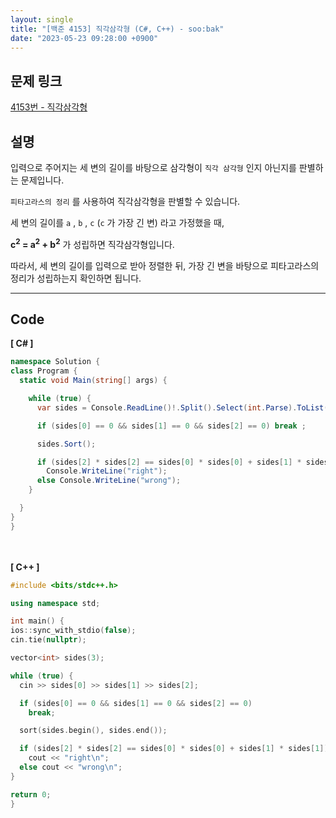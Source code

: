 ```yaml
---
layout: single
title: "[백준 4153] 직각삼각형 (C#, C++) - soo:bak"
date: "2023-05-23 09:28:00 +0900"
---
```


## 문제 링크
  [4153번 - 직각삼각형](https://www.acmicpc.net/problem/4153)

## 설명
입력으로 주어지는 세 변의 길이를 바탕으로 삼각형이 `직각 삼각형` 인지 아닌지를 판별하는 문제입니다. <br>

`피타고라스의 정리` 를 사용하여 직각삼각형을 판별할 수 있습니다. <br>

세 변의 길이를 `a` , `b` , `c` (`c` 가 가장 긴 변) 라고 가정했을 때, <br>

<b>c<sup>2</sup> = a<sup>2</sup> + b<sup>2</sup></b> 가 성립하면 직각삼각형입니다. <br>

따라서, 세 변의 길이를 입력으로 받아 정렬한 뒤, 가장 긴 변을 바탕으로 피타고라스의 정리가 성립하는지 확인하면 됩니다. <br>

- - -

## Code
<b>[ C# ] </b>
<br>

  ```c#
namespace Solution {
  class Program {
    static void Main(string[] args) {

      while (true) {
        var sides = Console.ReadLine()!.Split().Select(int.Parse).ToList();

        if (sides[0] == 0 && sides[1] == 0 && sides[2] == 0) break ;

        sides.Sort();

        if (sides[2] * sides[2] == sides[0] * sides[0] + sides[1] * sides[1])
          Console.WriteLine("right");
        else Console.WriteLine("wrong");
      }

    }
  }
}
  ```
<br><br>
<b>[ C++ ] </b>
<br>

  ```c++
#include <bits/stdc++.h>

using namespace std;

int main() {
  ios::sync_with_stdio(false);
  cin.tie(nullptr);

  vector<int> sides(3);

  while (true) {
    cin >> sides[0] >> sides[1] >> sides[2];

    if (sides[0] == 0 && sides[1] == 0 && sides[2] == 0)
      break;

    sort(sides.begin(), sides.end());

    if (sides[2] * sides[2] == sides[0] * sides[0] + sides[1] * sides[1])
      cout << "right\n";
    else cout << "wrong\n";
  }

  return 0;
}
  ```
